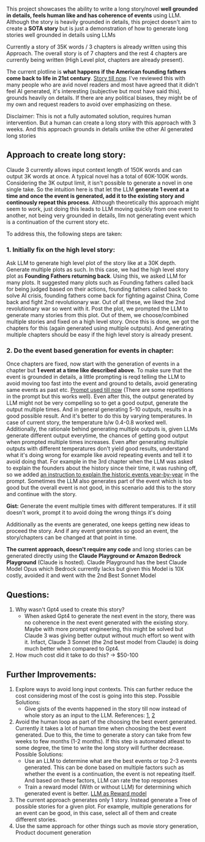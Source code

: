 This project showcases the ability to write a long story/novel **well grounded in details, feels human like and has coherence of events** using LLM. Although the story is heavily grounded in details, this project doesn't aim to create a **SOTA story** but is just a demonstration of how to generate long stories well grounded in details using LLMs

Currently a story of 35K words / 3 chapters is already written using this Approach. The overall story is of 7 chapters and the rest 4 chapters are currently being written (High Level plot, chapters are already present). 

The current plotline is **what happens if the American founding fathers come back to life in 21st century**. [Story till now](https://github.com/desik1998/NovelWithLLMs/blob/main/Novel.md). I've reviewed this with many people who are avid novel readers and most have agreed that it didn't feel AI generated, it's interesting (subjective but most have said this), grounds heavily on details. If there are any political biases, they might be of my own and request readers to avoid over emphasizing on these.

Disclaimer: This is not a fully automated solution, requires human intervention. But a human can create a long story with this approach with 3 weeks. And this approach grounds in details unlike the other AI generated long stories

## Approach to create long story:
Claude 3 currently allows input context length of 150K words and can output 3K words at once. A typical novel has a total of 60K-100K words. Considering the 3K output limit, it isn't possible to generate a novel in one single take. So the intuition here is that let the LLM **generate 1 event at a time and once the event is generated, add it to the existing story and continously repeat this process**. Although theoretically this approach might seem to work, just doing this leads to LLM moving quickly from one event to another, not being very grounded in details, llm not generating event which is a continuation of the current story etc. 

To address this, the following steps are taken:
### 1. Initially fix on the high level story:
Ask LLM to generate high level plot of the story like at a 30K depth. Generate multiple plots as such. In this case, we had the high level story plot as **Founding Fathers returning back**. Using this, we asked LLM for many plots. It suggested many plots such as Founding fathers called back for being judged based on their actions, founding fathers called back to solve AI crisis, founding fathers come back for fighting against China, Come back and fight 2nd revolutionary war. Out of all these, we liked the 2nd revolutionary war so went with it. Post the plot, we prompted the LLM to generate many stories from this plot. Out of them, we choose/combined multiple stories and fixed on a high level story. Once this is done, we got the chapters for this (again generated using multiple outputs). And generating multiple chapters should be easy if the high level story is already present. 

### 2. Do the event based generation for events in chapter:
Once chapters are fixed, now start with the generation of events in a chapter but **1 event at a time like described above**. To make sure that the event is grounded in details, a little prompting is reqd telling the LLM to avoid moving too fast into the event and ground to details, avoid generating same events as past etc. [Prompt used till now](https://github.com/desik1998/NovelWithLLMs/blob/main/PROMPT.md) (There are some repetitions in the prompt but this works well). Even after this, the output generated by LLM might not be very compelling so to get a good output, generate the output multiple times. And in general generating 5-10 outputs, results in a good possible result. And it's better to do this by varying temperatures. In case of current story, the temperature b/w 0.4-0.8 worked well. Additionally, the rationale behind generating multiple outputs is, given LLMs generate different output everytime, the chances of getting good output when prompted multiple times increases. Even after generating multiple outputs with different temperatures don't yield good results, understand what it's doing wrong for example like avoid repeating events and tell it to avoid doing that. For example in the 3rd chapter when the LLM was asked to explain the founders about the history since their time, it was rushing off, so we added [an instruction to explain the historic events year-by-year](https://github.com/desik1998/NovelWithLLMs/blob/main/HistoryChapterPrompt.md) in the prompt. Sometimes the LLM also generates part of the event which is too good but the overall event is not good, in this scenario add this to the story and continue with the story. 

**Gist:** Generate the event multiple times with different temperatures. If it still doesn't work, prompt it to avoid doing the wrong things it's doing

Additionally as the events are generated, one keeps getting new ideas to proceed the story. And if any event generates so good an event, the story/chapters can be changed at that point in time. 

**The current approach, doesn't require any code** and long stories can be generated directly using the **Claude Playground or Amazon Bedrock Playground** (Claude is hosted). Claude Playground has the best Claude Model Opus which Bedrock currently lacks but given this Model is 10X costly, avoided it and went with the 2nd Best Sonnet Model

## Questions:
1. Why wasn't Gpt4 used to create this story?
    * When asked Gpt4 to generate the next event in the story, there was no coherence in the next event generated with the existing story. Maybe with more prompt engineering, this might be solved but Claude 3 was giving better output without much effort so went with it. Infact, Claude 3 Sonnet (the 2nd best model from Claude) is doing much better when compared to Gpt4. 
2. How much cost did it take to do this? -> $50-100

## Further Improvements:
1. Explore ways to avoid long input contexts. This can further reduce the cost considering most of the cost is going into this step. Possible Solutions:
   * Give gists of the events happened in the story till now instead of whole story as an input to the LLM. References: [1](https://deepmind.google/research/publications/74917/), [2](https://arxiv.org/html/2310.00785v3)
2. Avoid the human loop as part of the choosing the best event generated. Currently it takes a lot of human time when choosing the best event generated. Due to this, the time to generate a story can take from few weeks to few months (1-2 months). If this step is automated atleast to some degree, the time to write the long story will further decrease. Possible Solutions:
   * Use an LLM to determine what are the best events or top 2-3 events generated. This can be done based on multiple factors such as whether the event is a continuation, the event is not repeating itself. And based on these factors, LLM can rate the top responses
   * Train a reward model (With or without LLM) for determining which generated event is better. [LLM as Reward model](https://arxiv.org/html/2401.10020v1)
3. The current approach generates only 1 story. Instead generate a Tree of possible stories for a given plot. For example, multiple generations for an event can be good, in this case, select all of them and create different stories.
4. Use the same approach for other things such as movie story generation, Product document generation
